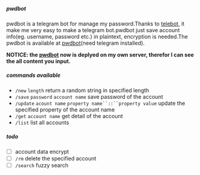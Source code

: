 ##### pwdbot
pwdbot is a telegram bot for manage my password.Thanks to [telebot](https://github.com/tucnak/telebot), it make me very easy to make a telegram bot.pwdbot just save account info(eg. username, password etc.) in plaintext, encryption is needed.The pwdbot is available at [pwdbot](https://t.me/passwdbot)(need telegram installed).

**NOTICE: the [pwdbot](https://t.me/passwdbot) now is deplyed on my own server, therefor I can see the all content you input.**

##### commands available
- `/new` `length` return a random string in specified length
- `/save` `password` `account name` save password of the account
- `/update` `acount name` `property name``::``property value` update the specified property of the account name
- `/get` `account name` get detail of the account
- `/list` list all accounts

##### todo
- [ ] account data encrypt
- [ ] `/rm` delete the specified account
- [ ] `/search` fuzzy search 
